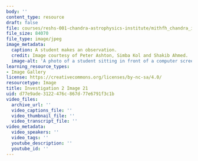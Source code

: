 ```yaml
---
body: ''
content_type: resource
draft: false
file: courses/reshs-001-chandra-astrophysics-institute/mithfh_chandra_inv2_cluster.jpg
file_size: 84070
file_type: image/jpeg
image_metadata:
  caption: A student makes an observation.
  credit: Image courtesy of Peter Ashton, Simba Kol and Shakib Ahmed.
  image-alt: 'A photo of a student sitting in front of a computer screen taking notes. '
learning_resource_types:
- Image Gallery
license: https://creativecommons.org/licenses/by-nc-sa/4.0/
resourcetype: Image
title: Investigation 2 Image 21
uid: d77e9ade-3122-476c-867d-77e6791f3c1b
video_files:
  archive_url: ''
  video_captions_file: ''
  video_thumbnail_file: ''
  video_transcript_file: ''
video_metadata:
  video_speakers: ''
  video_tags: ''
  youtube_description: ''
  youtube_id: ''
---
```

